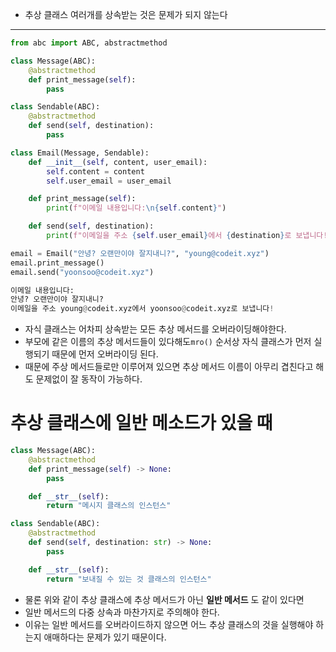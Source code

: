 + 추상 클래스 여러개를 상속받는 것은 문제가 되지 않는다

---
```python
from abc import ABC, abstractmethod

class Message(ABC):
    @abstractmethod
    def print_message(self):
        pass

class Sendable(ABC):
    @abstractmethod
    def send(self, destination):
        pass

class Email(Message, Sendable):
    def __init__(self, content, user_email):
        self.content = content
        self.user_email = user_email

    def print_message(self):
        print(f"이메일 내용입니다:\n{self.content}")

    def send(self, destination):
        print(f"이메일을 주소 {self.user_email}에서 {destination}로 보냅니다!")

```

```python
email = Email("안녕? 오랜만이야 잘지내니?", "young@codeit.xyz")
email.print_message()
email.send("yoonsoo@codeit.xyz")

```

```python
이메일 내용입니다:
안녕? 오랜만이야 잘지내니?
이메일을 주소 young@codeit.xyz에서 yoonsoo@codeit.xyz로 보냅니다!
```

+ 자식 클래스는 어차피 상속받는 모든 추상 메서드를 오버라이딩해야한다.
+ 부모에 같은 이름의 추상 메서드들이 있다해도`mro()` 순서상 자식 클래스가 먼저 실행되기 때문에 먼저 오버라이딩 된다.
+ 때문에 주상 메서드들로만 이루어져 있으면 추상 메서드 이름이 아무리 겹친다고 해도 문제없이 잘 동작이 가능하다.

# 추상 클래스에 일반 메소드가 있을 때

```python
class Message(ABC):
    @abstractmethod
    def print_message(self) -> None:
        pass

    def __str__(self):
        return "메시지 클래스의 인스턴스"

class Sendable(ABC):
    @abstractmethod
    def send(self, destination: str) -> None:
        pass

    def __str__(self):
        return "보내질 수 있는 것 클래스의 인스턴스"

```

+ 물론 위와 같이 추상 클래스에 추상 메서드가 아닌 **일반 메서드** 도 같이 있다면
+ 일반 메서드의 다중 상속과 마찬가지로 주의해야 한다.
+ 이유는 일반 메서드를 오버라이드하지 않으면 어느 추상 클래스의 것을 실행해야 하는지 애매하다는 문제가 있기 때문이다.